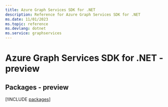 ```yaml
---
title: Azure Graph Services SDK for .NET
description: Reference for Azure Graph Services SDK for .NET
ms.date: 11/01/2023
ms.topic: reference
ms.devlang: dotnet
ms.service: graphservices
---
```

# Azure Graph Services SDK for .NET - preview
## Packages - preview
[!INCLUDE [packages](graph-services-index.md)]